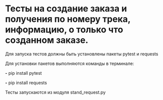 ﻿# Тесты на создание заказа и получения по номеру трека, информацию, о только что созданном заказе.
Для запуска тестов должны быть установлены пакеты pytest и requests

Для установки пакетов выполняются команды в терминале:

**-** pip install pytest

**-** pip install requests

Тесты запускаются из модуля stand_request.py
